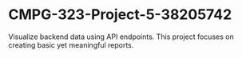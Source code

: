 # CMPG-323-Project-5-38205742
Visualize backend data using API endpoints. This project focuses on creating basic yet meaningful reports.
